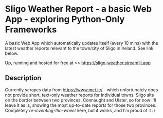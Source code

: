 # Sligo Weather Report - a basic Web App - exploring Python-Only Frameworks

A basic Web App which automatically updates itself (every 10 mins) with the latest weather reports relevant to the town/city of Sligo in Ireland. See link below.

Up, running and hosted for free at >> https://sligo-weather.streamlit.app

## Description

Currently scrapes data from https://www.met.ie/ - which unfortunately does not provide short, text-only weather reports for individual towns. Sligo sits on the border between two provinces, Connaught and Ulster, so for now I'll leave it as is, showing the most up-to-date reports for those two provinces. Completely *re-inventing-the-wheel* here, but it works, and I'm proud of it :)

<!---

## Getting Started
```
### Dependencies

* Describe any prerequisites, libraries, OS version, etc., needed before installing program.
* ex. Windows 10

### Installing

* How/where to download your program
* Any modifications needed to be made to files/folders

### Executing program

* How to run the program
* Step-by-step bullets
```
code blocks for commands
```

## Help

Any advise for common problems or issues.
```
command to run if program contains helper info
```

## Authors

Contributors names and contact info

. . .


## Version History

* 0.2
    * Various bug fixes and optimizations
    * See [commit change]() or See [release history]()
* 0.1
    * Initial Release

## License

This project is licensed under the [NAME HERE] License - see the LICENSE.md file for details

## Acknowledgments

Inspiration, code snippets, etc.
. . .

-->
